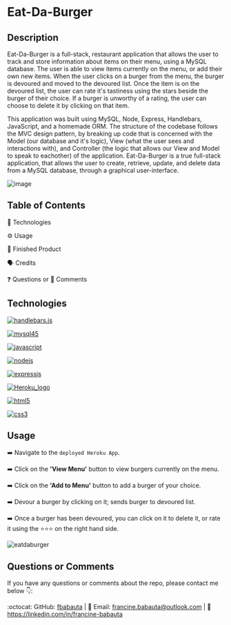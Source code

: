# Eat-Da-Burger

## Description

Eat-Da-Burger is a full-stack, restaurant application that allows the user to track and store information about items on their menu, using a MySQL database. The user is able to view items currently on the menu, or add their own new items. When the user clicks on a burger from the menu, the burger is devoured and moved to the devoured list. Once the item is on the devoured list, the user can rate it's tastiness using the stars beside the burger of their choice. If a burger is unworthy of a rating, the user can choose to delete it by clicking on that item. 

This application was built using MySQL, Node, Express, Handlebars, JavaScript, and a homemade ORM. The structure of the codebase follows the MVC design pattern, by breaking up code that is concerned with the Model (our database and it's logic), View (what the user sees and interactions with), and Controller (the logic that allows our View and Model to speak to eachother) of the application. Eat-Da-Burger is a true full-stack application, that allows the user to create, retrieve, update, and delete data from a MySQL database, through a graphical user-interface. 

![image](https://user-images.githubusercontent.com/70370805/104816977-4dce1700-57d3-11eb-899b-3c9957e3dd4f.png)

## Table of Contents

🔧 Technologies

⚙️ Usage

🎉 Finished Product

🗣️ Credits

❓ Questions or 💬 Comments

## Technologies 

[![handlebars.js](https://user-images.githubusercontent.com/70370805/104286496-f7c34180-5469-11eb-94e1-130768025c0d.png)](#)

[![mysql45](https://user-images.githubusercontent.com/70370805/104286500-fa259b80-5469-11eb-841c-2a884f8c131f.jpg)](#)

[![javascript](https://user-images.githubusercontent.com/70370805/104287167-eaf31d80-546a-11eb-862f-cdb1877c73b2.jpg)](#)

[![nodejs](https://user-images.githubusercontent.com/70370805/104287546-74a2eb00-546b-11eb-8e99-f85f565d661e.png)](#)

[![expressjs](https://user-images.githubusercontent.com/70370805/104287935-01e63f80-546c-11eb-908b-d554d799720e.png)](#)

[![Heroku_logo](https://user-images.githubusercontent.com/70370805/104288486-b5e7ca80-546c-11eb-9b7c-61881b128c81.png)](#)

[![html5](https://user-images.githubusercontent.com/70370805/104288851-34dd0300-546d-11eb-9ce3-91ccceef233f.png)](#)

[![css3](https://user-images.githubusercontent.com/70370805/104289784-6a362080-546e-11eb-9fad-d8e929980297.jpg)](#)

## Usage

➡️ Navigate to the `deployed Heroku App`. 

➡️ Click on the <b>'View Menu'</b> button to view burgers currently on the menu. 

➡️ Click on the <b>'Add to Menu'</b> button to add a burger of your choice.  

➡️ Devour a burger by clicking on it; sends burger to devoured list. 

➡️ Once a burger has been devoured, you can click on it to delete it, or rate it using the ⭐⭐⭐ on the right hand side. 

![eatdaburger](https://user-images.githubusercontent.com/70370805/104818161-ab199680-57da-11eb-9451-fa93ebde15d6.gif)

## Questions or Comments

If you have any questions or comments about the repo, please contact me below 👇:

:octocat: GitHub: [fbabauta](https://github.com/fbabauta) | :email: Email: francine.babauta@outlook.com | :link: https://linkedin.com/in/francine-babauta

